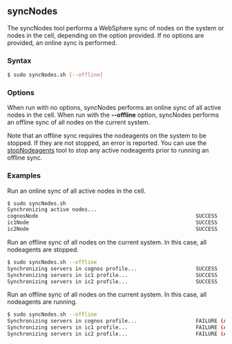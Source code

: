 ## syncNodes

The syncNodes tool performs a WebSphere sync of nodes on the system or nodes in the cell, depending on the option provided.
If no options are provided, an online sync is performed.

### Syntax

```Bash
$ sudo syncNodes.sh [--offline]
```

### Options

When run with no options, syncNodes performs an online sync of all active nodes in the cell. When run with the **--offline**
option, syncNodes performs an offline sync of all nodes on the current system. 

Note that an offline sync requires the nodeagents on the system to be stopped. If they are not stopped, an error is reported. 
You can use the [stopNodeagents](stopNodeagents.md) tool to stop any active nodeagents prior to running an offline sync.

### Examples

Run an online sync of all active nodes in the cell.

```Bash
$ sudo syncNodes.sh
Synchronizing active nodes...
cognosNode                                                   SUCCESS
ic1Node                                                      SUCCESS
ic2Node                                                      SUCCESS
```

Run an offline sync of all nodes on the current system. In this case, all nodeagents are stopped.

```Bash
$ sudo syncNodes.sh --offline
Synchronizing servers in cognos profile...                   SUCCESS
Synchronizing servers in ic1 profile...                      SUCCESS
Synchronizing servers in ic2 profile...                      SUCCESS
```

Run an offline sync of all nodes on the current system. In this case, all nodeagents are running.

```Bash
$ sudo syncNodes.sh --offline
Synchronizing servers in cognos profile...                   FAILURE (At least one server is still running)
Synchronizing servers in ic1 profile...                      FAILURE (At least one server is still running)
Synchronizing servers in ic2 profile...                      FAILURE (At least one server is still running)
```
